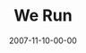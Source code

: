 ---
layout: message
category: message
series: "Context"
title: "We Run"
date: 2007-11-10-00-00
message_id: 465
audio: "http://s3.amazonaws.com/crossroads-media/media/legacy/mp3/Context_1_Run_11-11-07_Tome_webaudio.mp3"
audio-duration: "37:06"
flag: "N"
---